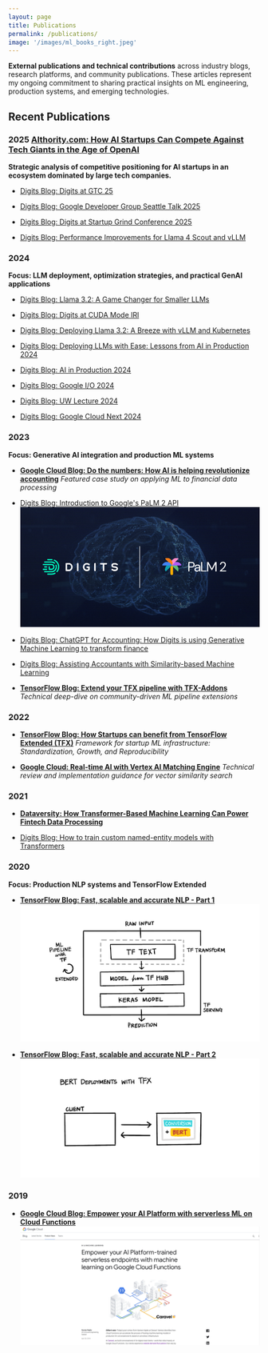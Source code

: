 ```yaml
---
layout: page
title: Publications
permalink: /publications/
image: '/images/ml_books_right.jpeg'
---
```


**External publications and technical contributions** across industry blogs, research platforms, and community publications. These articles represent my ongoing commitment to sharing practical insights on ML engineering, production systems, and emerging technologies.

## Recent Publications

### 2025 **[AIthority.com: How AI Startups Can Compete Against Tech Giants in the Age of OpenAI](https://aithority.com/machine-learning/how-ai-startups-can-compete-against-tech-giants-in-the-age-of-openai/)**

**Strategic analysis of competitive positioning for AI startups in an ecosystem dominated by large tech companies.**

* [Digits Blog: Digits at GTC 25](https://digits.com/blog/digits-at-gtc-25/)

* [Digits Blog: Google Developer Group Seattle Talk 2025](https://digits.com/blog/google-developer-group-seattle-talk-2025/)

* [Digits Blog: Digits at Startup Grind Conference 2025](https://digits.com/blog/digits-at-startup-grind-conference-2025/)

* [Digits Blog: Performance Improvements for Llama 4 Scout and vLLM](https://digits.com/blog/performance-improvements-llama4-scout/)

### 2024

**Focus: LLM deployment, optimization strategies, and practical GenAI applications**

* [Digits Blog: Llama 3.2: A Game Changer for Smaller LLMs](https://digits.com/blog/llama-3-2-a-game-changer-for-smaller-llms/)

* [Digits Blog: Digits at CUDA Mode IRl](https://digits.com/blog/digits-at-cuda-mode-irl/)

* [Digits Blog: Deploying Llama 3.2: A Breeze with vLLM and Kubernetes](https://digits.com/blog/deploying-llama-3-2-a-breeze-with-vllm-and-kubernetes/)

* [Digits Blog: Deploying LLMs with Ease: Lessons from AI in Production 2024](https://digits.com/blog/deploying-llms-with-ease/)

* [Digits Blog: AI in Production 2024](https://digits.com/blog/ai-in-production-2024/)

* [Digits Blog: Google I/O 2024](https://digits.com/blog/google-io-2024/)

* [Digits Blog: UW Lecture 2024](https://digits.com/blog/uw-lecture-2024/)

* [Digits Blog: Google Cloud Next 2024](https://digits.com/blog/google-cloud-next-2024/)

### 2023

**Focus: Generative AI integration and production ML systems**

* **[Google Cloud Blog: Do the numbers: How AI is helping revolutionize accounting](https://cloud.google.com/blog/products/ai-machine-learning/digits-is-revolutionizing-accounting-with-google-cloud-ml)**
  *Featured case study on applying ML to financial data processing*

* [Digits Blog: Introduction to Google's PaLM 2 API](https://digits.com/developer/posts/introduction-to-googles-palm-2-api/)
![Introduction to Google's PaLM 2 API](/images/palm-header.png)

* [Digits Blog: ChatGPT for Accounting: How Digits is using Generative Machine Learning to transform finance](https://digits.com/developer/posts/assisting-accountants-with-generative-machine-learning/)

* [Digits Blog: Assisting Accountants with Similarity-based Machine Learning](https://digits.com/developer/posts/assisting-accountants-with-similarity-based-machine-learning/)

* **[TensorFlow Blog: Extend your TFX pipeline with TFX-Addons](https://blog.tensorflow.org/2023/02/extend-your-tfx-pipeline-with-tfx-addons.html)**
  *Technical deep-dive on community-driven ML pipeline extensions*

### 2022

* **[TensorFlow Blog: How Startups can benefit from TensorFlow Extended (TFX)](https://blog.tensorflow.org/2022/10/how-startups-can-benefit-from-tfx.html)**
  *Framework for startup ML infrastructure: Standardization, Growth, and Reproducibility*

* **[Google Cloud: Real-time AI with Vertex AI Matching Engine](https://cloud.google.com/blog/products/ai-machine-learning/real-time-ai-with-google-cloud-vertex-ai)**
  *Technical review and implementation guidance for vector similarity search*

### 2021

* **[Dataversity: How Transformer-Based Machine Learning Can Power Fintech Data Processing](https://www.dataversity.net/how-transformer-based-machine-learning-can-power-fintech-data-processing/)**

* [Digits Blog: How to train custom named-entity models with Transformers](https://developer.digits.com/2021/09/15/training-and-deploying-state-of-the-art-transformer-models-at-digits/)

### 2020

**Focus: Production NLP systems and TensorFlow Extended**

* **[TensorFlow Blog: Fast, scalable and accurate NLP - Part 1](https://blog.tensorflow.org/2020/03/part-1-fast-scalable-and-accurate-nlp-tensorflow-deploying-bert.html)**
![BERT TFX Deployment](/images/publications_Bert_TFX_1.png)

* **[TensorFlow Blog: Fast, scalable and accurate NLP - Part 2](https://blog.tensorflow.org/2020/06/part-2-fast-scalable-and-accurate-nlm.html)**
![BERT TFX Implementation](/images/publications_Bert_TFX_2.png)

### 2019

* **[Google Cloud Blog: Empower your AI Platform with serverless ML on Cloud Functions](https://cloud.google.com/blog/products/ai-machine-learning/empower-your-ai-platform-trained-serverless-endpoints-with-machine-learning-on-google-cloud-functions)**
![Serverless ML Architecture](/images/publications_google_cloud_functions.png)
